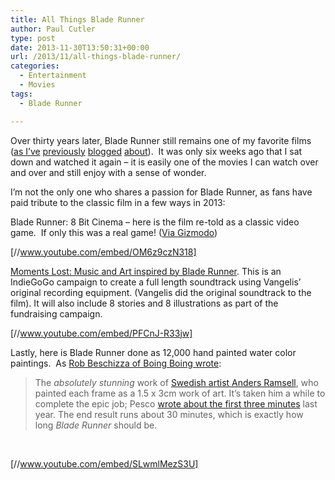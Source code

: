 ```yaml
---
title: All Things Blade Runner
author: Paul Cutler
type: post
date: 2013-11-30T13:50:31+00:00
url: /2013/11/all-things-blade-runner/
categories:
  - Entertainment
  - Movies
tags:
  - Blade Runner

---
```

Over thirty years later, Blade Runner still remains one of my favorite films ([as I&#8217;ve][1] [previously][2] [blogged][3] [about][4]).  It was only six weeks ago that I sat down and watched it again &#8211; it is easily one of the movies I can watch over and over and still enjoy with a sense of wonder.

I&#8217;m not the only one who shares a passion for Blade Runner, as fans have paid tribute to the classic film in a few ways in 2013:

Blade Runner: 8 Bit Cinema &#8211; here is the film re-told as a classic video game.  If only this was a real game! ([Via Gizmodo][5])
  
[//www.youtube.com/embed/OM6z9czN318]

[Moments Lost: Music and Art inspired by Blade Runner][6]. This is an IndieGoGo campaign to create a full length soundtrack using Vangelis&#8217; original recording equipment. (Vangelis did the original soundtrack to the film). It will also include 8 stories and 8 illustrations as part of the fundraising campaign.

[//www.youtube.com/embed/PFCnJ-R33jw]

Lastly, here is Blade Runner done as 12,000 hand painted water color paintings.  As [Rob Beschizza of Boing Boing wrote][7]:

> The _absolutely stunning_ work of [Swedish artist Anders Ramsell][8], who painted each frame as a 1.5 x 3cm work of art. It&#8217;s taken him a while to complete the epic job; Pesco [wrote about the first three minutes][9] last year. The end result runs about 30 minutes, which is exactly how long _Blade Runner_ should be.

&nbsp;
  
[//www.youtube.com/embed/SLwmlMezS3U]

 [1]: http://www.paulcutler.org/blog/2007/10/blade-runner/
 [2]: http://www.paulcutler.org/blog/2007/05/bladerunner-dvd-details/
 [3]: http://www.paulcutler.org/blog/2007/06/happy-birthday-bladerunner/
 [4]: http://www.paulcutler.org/blog/2007/12/bladerunner-the-final-cut/
 [5]: http://paleofuture.gizmodo.com/how-is-this-8-bit-blade-runner-game-not-actually-real-1135877073
 [6]: http://www.indiegogo.com/projects/moments-lost
 [7]: http://boingboing.net/2013/11/20/blade-runner-animated-as-1200.html
 [8]: http://www.andersramsell.com/
 [9]: http://boingboing.net/2012/06/20/watercolor-animation-of-blade.html